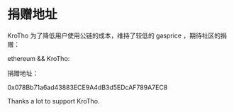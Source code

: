 # 捐赠地址

KroTho 为了降低用户使用公链的成本，维持了较低的 gasprice ，期待社区的捐赠：

ethereum && KroTho:

捐赠地址：

0x078Bb71a6ad43883ECE9A4dB3d5EDcAF789A7EC8

Thanks a lot to support KroTho.